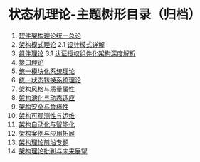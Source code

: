 # 状态机理论-主题树形目录（归档）

1. [软件架构理论统一总论](../00-软件架构理论统一总论.md)
2. [架构模式理论](../01-架构模式理论.md)
   2.1 [设计模式详解](../01a-设计模式详解.md)
3. [组件理论](../02-组件理论.md)
   3.1 [认证授权组件化架构深度解析](../02a-认证授权组件化架构深度解析.md)
4. [接口理论](../03-接口理论.md)
5. [统一模块化系统理论](../04-统一模块化系统理论.md)
6. [统一状态转换系统理论](../05-统一状态转换系统理论.md)
7. [架构风格与质量属性](../06-架构风格与质量属性.md)
8. [架构演化与动态适应](../07-架构演化与动态适应.md)
9. [架构安全与鲁棒性](../08-架构安全与鲁棒性.md)
10. [架构可观测性与运维](../09-架构可观测性与运维.md)
11. [架构自动化与智能化](../10-架构自动化与智能化.md)
12. [架构案例与应用拓展](../11-架构案例与应用拓展.md)
13. [架构理论前沿专题](../12-架构理论前沿专题.md)
14. [架构理论批判与未来展望](../13-架构理论批判与未来展望.md)
